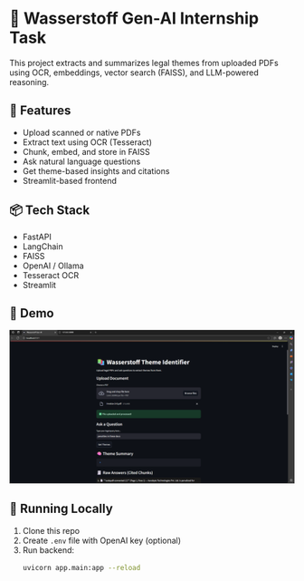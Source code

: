 # 🧠 Wasserstoff Gen-AI Internship Task

This project extracts and summarizes legal themes from uploaded PDFs using OCR, embeddings, vector search (FAISS), and LLM-powered reasoning.

## 🚀 Features
- Upload scanned or native PDFs
- Extract text using OCR (Tesseract)
- Chunk, embed, and store in FAISS
- Ask natural language questions
- Get theme-based insights and citations
- Streamlit-based frontend

## 📦 Tech Stack
- FastAPI
- LangChain
- FAISS
- OpenAI / Ollama
- Tesseract OCR
- Streamlit

## 📸 Demo
![screenshot](demo/screenshot.png)

## 🧪 Running Locally

1. Clone this repo
2. Create `.env` file with OpenAI key (optional)
3. Run backend:
   ```bash
   uvicorn app.main:app --reload
